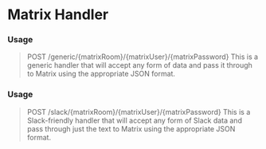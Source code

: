 # Matrix Handler

### Usage
> POST /generic/{matrixRoom}/{matrixUser}/{matrixPassword}
This is a generic handler that will accept any form of data and pass it through to Matrix using the appropriate JSON format.

### Usage
> POST /slack/{matrixRoom}/{matrixUser}/{matrixPassword}
This is a Slack-friendly handler that will accept any form of Slack data and pass through just the text to Matrix using the appropriate JSON format.
